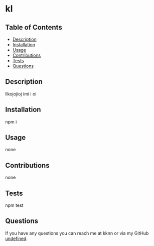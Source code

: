 # kl

  ## Table of Contents

  * [Description](#description)
  * [Installation](#installation)
  * [Usage](#usage)
  * [Contributions](#contributions)
  * [Tests](#tests)
  * [Questions](#questions)
 
  ## Description

  llkojojioj imi  i oi 

  ## Installation

  npm i

  ## Usage

  none

  ## Contributions

  none

  ## Tests

  npm test
 
  ## Questions  
  If you have any questions you can reach me at kknn or via my GitHub [undefined](https://github.com/undefined).
  
